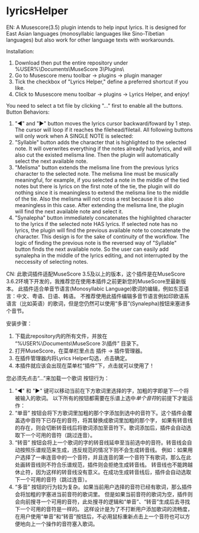 # lyricsHelper
EN:
A Musescore(3.5) plugin intends to help input lyrics. 
It is designed for East Asian languages (monosyllabic languages like Sino-Tibetian languages) 
but also work for other language texts with workarounds.

Installation:
1. Download then put the entire repository under %USER%\Documents\MuseScore 3\Plugins\
2. Go to Musescore menu toolbar -> plugins -> plugin manager
3. Tick the checkbox of "Lyrics Helper," define a preferred shortcut if you like.
4. Click to Musescore menu toolbar -> plugins -> Lyrics Helper, and enjoy!

You need to select a txt file by clicking "..." first to enable all the buttons.
Button Behaviors:
1. "◀" and "▶" button moves the lyrics cursor backward/foward by 1 step. The cursor will loop if it reaches the filehead/filetail.
All following buttons will only work when A SINGLE NOTE is selected:
2. "Syllable" button adds the character that is highlighted to the selected note. It will overwrites everything if the notes already had
lyrics, and will also cut the existed melisma line. Then the plugin will automatically select the next available note. 
3. "Melisma" button extends the melisma line from the previous lyrics character to the selected note. 
The melisma line must be musically meaningful, for example, if you selected a note in the middle of the tied notes but there is 
lyrics on the first note of the tie, the plugin will do nothing since it is meaningless to extend the melisma line 
to the middle of the tie. Also the melisma will not cross a rest because it is also meaningless in this case. 
After extending the melisma line, the plugin will find the next available note and select it.
4. "Synalepha" button immediately concatenates the highlighted character to the lyrics if the selected note HAS lyrics.
If selected note has no lyrics, the plugin will find the previous available note to concatenate the character.
This design is for the sake of continuity of the workflow. The logic of finding the previous note is the reversed way of
"Syllable" button finds the next available note. So the user can easily add synalepha in the middle of the lyrics editing, and not
interrupted by the neccessity of selecting notes.

CN:
此歌词插件适配MuseScore 3.5及以上的版本，这个插件是在MuseScore 3.6.2环境下开发的，我推荐您在使用本插件之前更新您的MuseScore至最新版本。
此插件适合单音节语言(Monosyllabic Language)歌词的编辑，例如东亚语言：中文、粤语、日语、韩语。
不推荐使用此插件编辑多音节语言例如印欧语系语言（比如英语）的歌词，但是您仍然可以使用“多音”(Synalepha)按钮来塞进多个音节。

安装步骤：
1. 下载此repository内的所有文件，并放在 “%USER%\Documents\MuseScore 3\插件” 目录下。
2. 打开MuseScore，在菜单栏里点击 插件 -> 插件管理器。
3. 在插件管理器内将Lyrics Helper勾选，点击确定。
4. 本插件就应该会出现在菜单栏“插件”下，点击就可以使用了！

您必须先点击“...”来加载一个歌词
按钮行为：
1. "◀" 和 "▶" 键可以移动当前在下方歌词里选择的字，加粗的字即是下一个将被输入的歌词。
以下所有的按钮都需要在乐谱上选中*单个音符*的前提下才能运作：
2. “单音” 按钮会将下方歌词里加粗的那个字添加到选中的音符下。这个插件会覆盖选中音符下已存在的音符，将其替换成歌词里加粗的那个字，
如果有转音线的存在，则会切断转音线后将歌词添加至音符下。歌词添加后，插件会自动选取下一个可用的音符（跳过连音）。
3. “转音” 按钮会将上一个歌词的字的转音线延申至当前选中的音符。转音线会自动按照乐谱规范来生成，违反规范的情况下则不会生成转音线。
例如：如果用户选择了一串连音中的一个音符，并且连音的第一个音符下有歌词，那么在此处画转音线则不符合乐谱规范，插件则会拒绝生成转音线。
转音线也不能跨越休止符，因为这样的转音线没有意义。在成功生成转音线后，插件会自动选取下一个可用的音符（跳过连音）。
4. “多音” 按钮的行为较为复杂。如果当前用户选择的音符已经有歌词，那么插件会将加粗的字塞进当前音符的歌词里。
但是如果当前音符的歌词为空，插件则会向前搜寻一个可用的音符，此处搜寻的逻辑和“单音”、“转音”生成后去寻找下一个可用的音符是一样的。
这样设计是为了不打断用户添加歌词的流畅度，在用户使用“单音”和“转音”按钮后，不必用鼠标重新点击上一个音符也可以方便地向上一个操作的音符塞入歌词。
